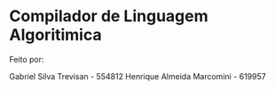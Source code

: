 # Compilador de Linguagem Algoritimica
Feito por:

Gabriel Silva Trevisan - 554812
Henrique Almeida Marcomini - 619957
